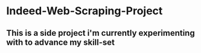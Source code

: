 # Indeed-Web-Scraping-Project
## This is a side project i'm currently experimenting with to advance my skill-set
